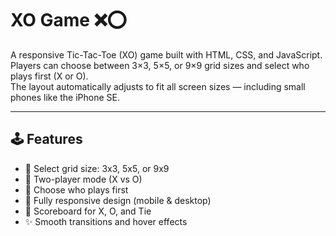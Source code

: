 # XO Game ❌⭕️

A responsive Tic-Tac-Toe (XO) game built with HTML, CSS, and JavaScript.  
Players can choose between 3×3, 5×5, or 9×9 grid sizes and select who plays first (X or O).  
The layout automatically adjusts to fit all screen sizes — including small phones like the iPhone SE.

---

## 🕹️ Features

- 🎯 Select grid size: 3x3, 5x5, or 9x9
- 👥 Two-player mode (X vs O)
- 🔄 Choose who plays first
- 📱 Fully responsive design (mobile & desktop)
- 🧮 Scoreboard for X, O, and Tie
- ✨ Smooth transitions and hover effects

